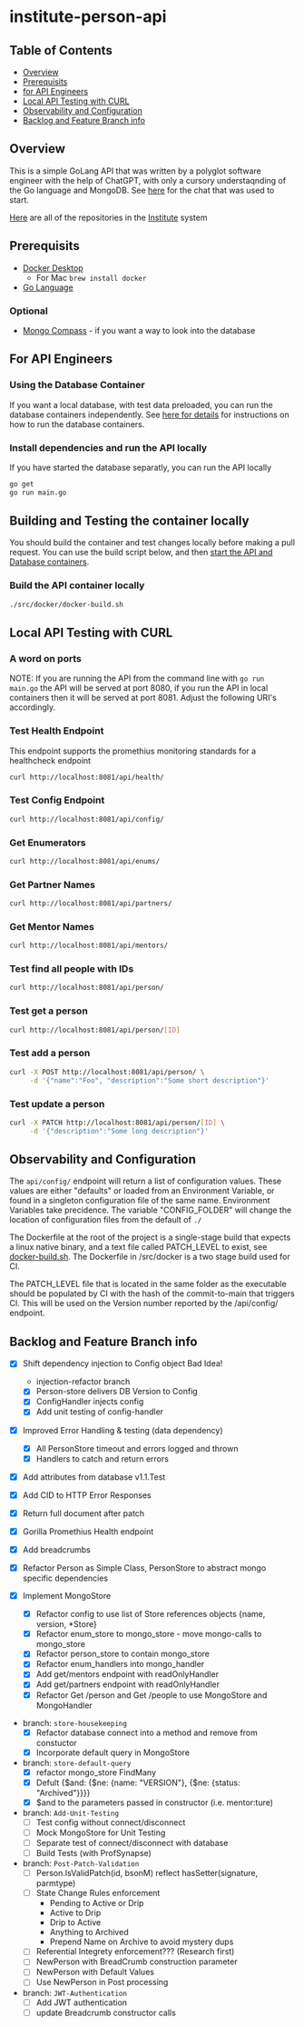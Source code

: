 # institute-person-api

## Table of Contents

- [Overview](#overview)
- [Prerequisits](#prerequisits)
- [for API Engineers](#for-api-engineers)
- [Local API Testing with CURL](#local-api-testing-with-curl)
- [Observability and Configuration](#observability-and-configuration)
- [Backlog and Feature Branch info](#backlog-and-feature-branch-info)

## Overview

This is a simple GoLang API that was written by a polyglot software engineer with the help of ChatGPT, with only a cursory understaqnding of the Go language and MongoDB. See [here](https://chat.openai.com/share/dcb8b738-7e73-40da-8b08-38024f1c9997) for the chat that was used to start.

[Here](https://github.com/orgs/agile-learning-institute/repositories?q=institute&type=all&sort=name) are all of the repositories in the [Institute](https://github.com/agile-learning-institute/institute/tree/main) system

## Prerequisits

- [Docker Desktop](https://www.docker.com/products/docker-desktop/)
  - For Mac ```brew install docker```
- [Go Language](https://go.dev/doc/install)

### Optional

- [Mongo Compass](https://www.mongodb.com/try/download/compass) - if you want a way to look into the database

## For API Engineers

### Using the Database Container

If you want a local database, with test data preloaded, you can run the database containers independently. See [here for details](https://github.com/agile-learning-institute/institute/blob/main/docker-compose/README.md#run-the-mongodb-backing-database) for instructions on how to run the database containers.

### Install dependencies and run the API locally

If you have started the database separatly, you can run the API locally

```bash
go get 
go run main.go
```

## Building and Testing the container locally

You should build the container and test changes locally before making a pull request. You can use the build script below, and then [start the API and Database containers](https://github.com/agile-learning-institute/institute/blob/main/docker-compose/README.md#run-the-person-api-and-backing-database).

### Build the API container locally

```bash
./src/docker/docker-build.sh
```

## Local API Testing with CURL

### A word on ports

NOTE: If you are running the API from the command line with ```go run main.go``` the API will be served at port 8080, if you run the API in local containers then it will be served at port 8081. Adjust the following URI's accordingly.

### Test Health Endpoint

This endpoint supports the promethius monitoring standards for a healthcheck endpoint

```bash
curl http://localhost:8081/api/health/

```

### Test Config Endpoint

```bash
curl http://localhost:8081/api/config/

```

### Get Enumerators

```bash
curl http://localhost:8081/api/enums/

```

### Get Partner Names

```bash
curl http://localhost:8081/api/partners/

```

### Get Mentor Names

```bash
curl http://localhost:8081/api/mentors/

```

### Test find all people with IDs

```bash
curl http://localhost:8081/api/person/
```

### Test get a person

```bash
curl http://localhost:8081/api/person/[ID]

```

### Test add a person

```bash
curl -X POST http://localhost:8081/api/person/ \
     -d '{"name":"Foo", "description":"Some short description"}'

```

### Test update a person

```bash
curl -X PATCH http://localhost:8081/api/person/[ID] \
     -d '{"description":"Some long description"}'

```

## Observability and Configuration

The ```api/config/``` endpoint will return a list of configuration values. These values are either "defaults" or loaded from an Environment Variable, or found in a singleton configuration file of the same name. Environment Variables take precidence. The variable "CONFIG_FOLDER" will change the location of configuration files from the default of ```./```

The Dockerfile at the root of the project is a single-stage build that expects a linux native binary, and a text file called PATCH_LEVEL to exist, see [docker-build.sh](./docker-build.sh). The Dockerfile in /src/docker is a two stage build used for CI.  

The PATCH_LEVEL file that is located in the same folder as the executable should be populated by CI with the hash of the commit-to-main that triggers CI. This will be used on the Version number reported by the /api/config/ endpoint.

## Backlog and Feature Branch info

- [X] Shift dependency injection to Config object Bad Idea!
  - injection-refactor branch
  - [X] Person-store delivers DB Version to Config
  - [X] ConfigHandler injects config
  - [X] Add unit testing of config-handler
- [x] Improved Error Handling & testing (data dependency)
  - [x] All PersonStore timeout and errors logged and thrown
  - [x] Handlers to catch and return errors
- [x] Add attributes from database v1.1.Test
- [x] Add CID to HTTP Error Responses
- [x] Return full document after patch
- [x] Gorilla Promethius Health endpoint
- [x] Add breadcrumbs
- [x] Refactor Person as Simple Class, PersonStore to abstract mongo specific dependencies

- [x] Implement MongoStore
  - [x] Refactor config to use list of Store references objects {name, version, *Store}
  - [x] Refactor enum_store to mongo_store - move mongo-calls to mongo_store
  - [x] Refactor person_store to contain mongo_store
  - [x] Refactor enum_handlers into mongo_handler
  - [x] Add get/mentors endpoint with readOnlyHandler
  - [x] Add get/partners endpoint with readOnlyHandler
  - [x] Refactor Get /person and Get /people to use MongoStore and MongoHandler

- branch: ```store-housekeeping```
  - [x] Refactor database connect into a method and remove from constuctor
  - [x] Incorporate default query in MongoStore

- branch: ```store-default-query```
  - [x] refactor mongo_store FindMany
  - [x] Defult {$and: {$ne: {name: "VERSION"}, {$ne: {status: "Archived"}}}}
  - [x] $and to the parameters passed in constructor (i.e. mentor:ture)
  
- branch: ```Add-Unit-Testing```
  - [ ] Test config without connect/disconnect
  - [ ] Mock MongoStore for Unit Testing
  - [ ] Separate test of connect/disconnect with database
  - [ ] Build Tests (with ProfSynapse)

- branch: ```Post-Patch-Validation```
  - [ ] Person.IsValidPatch(id, bsonM) reflect hasSetter(signature, parmtype)
  - [ ] State Change Rules enforcement
    - Pending to Active or Drip
    - Active to Drip
    - Drip to Active
    - Anything to Archived
    - Prepend Name on Archive to avoid mystery dups
  - [ ] Referential Integrety enforcement??? (Research first)
  - [ ] NewPerson with BreadCrumb construction parameter
  - [ ] NewPerson with Default Values
  - [ ] Use NewPerson in Post processing

- branch: ```JWT-Authentication```
  - [ ] Add JWT authentication
  - [ ] update Breadcrumb constructor calls

